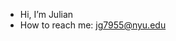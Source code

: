 - Hi, I’m Julian
- How to reach me: jg7955@nyu.edu

<!---
JulianGan/JulianGan is a ✨ special ✨ repository because its `README.md` (this file) appears on your GitHub profile.
You can click the Preview link to take a look at your changes.
--->

